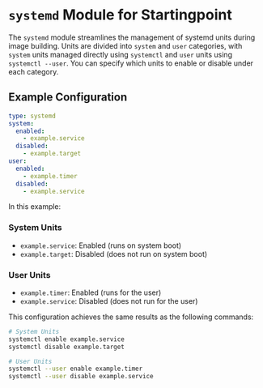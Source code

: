 # `systemd` Module for Startingpoint

The `systemd` module streamlines the management of systemd units during image building. Units are divided into `system` and `user` categories, with `system` units managed directly using `systemctl` and `user` units using `systemctl --user`. You can specify which units to enable or disable under each category.

## Example Configuration

```yaml
type: systemd
system:
  enabled:
    - example.service
  disabled:
    - example.target
user:
  enabled:
    - example.timer
  disabled:
    - example.service
```

In this example:

### System Units
- `example.service`: Enabled (runs on system boot)
- `example.target`: Disabled (does not run on system boot)

### User Units
- `example.timer`: Enabled (runs for the user)
- `example.service`: Disabled (does not run for the user)

This configuration achieves the same results as the following commands:

```sh
# System Units
systemctl enable example.service
systemctl disable example.target

# User Units
systemctl --user enable example.timer
systemctl --user disable example.service
```
